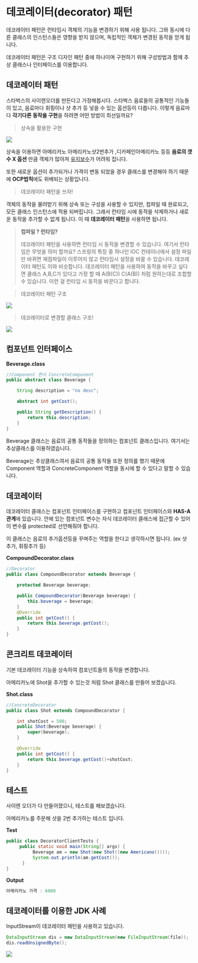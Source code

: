 # 데코레이터(decorator) 패턴

데코레이터 패턴은 런타임시 객체의 기능을 변경하기 위해 사용 됩니다. 그와 동시에 다른 클래스의 인스턴스들은 영향을 받지 않으며, 독립적인 객체가 변경된 동작을 얻게 됩니다. 

데코레이터 패턴은 구조 디자인 패턴 중에 하나이며 구현하기 위해 구성방법과 함께 추상 클래스나 인터페이스를 이용합니다.



## 데코레이터 패턴

스타벅스의 사이렌오더를 만든다고 가정해봅시다. 스타벅스 음료들의 공통적인 기능들이 있고, 음료마다 휘핑이나 샷 추가 등 넣을 수 있는 옵션등이 다릅니다. 이렇게 음료마다 **각기다른 동작을 구현**을 하려면 어떤 방법이 최선일까요?

> 상속을 활용한 구현 

![](https://github.com/DaeAkin/java-design-pattern/blob/master/docs/%EB%8D%B0%EC%BD%94%EB%A0%88%EC%9D%B4%ED%84%B0%EC%B9%B4%ED%8E%98%EB%AC%B8%EC%A0%9C%EC%A0%90.png?raw=true)

상속을 이용하면 아메리카노 아메리카노샷2번추가 ,디카페인아메리카노 등등 **음료의 갯수 X 옵션** 만큼 객체가 많아져 <u>유지보수</u>가 어려워 집니다. 

또한 새로운 옵션이 추가되거나 가격이 변동 되었을 경우 클래스를 변경해야 하기 때문에 **OCP법칙**에도 위배되는 상황입니다. 




> 데코레이터 패턴을 쓰자!

객체의 동작을 물려받기 위해 상속 또는 구성을 사용할 수 있지만, 컴파일 때 완료되고, 모든 클래스 인스턴스에 적용 되버립니다. 그래서 런타임 시에 동작을 삭제하거나 새로운 동작을 추가할 수 없게 됩니다. 이 때 **데코레이터 패턴**을 사용하면 됩니다. 

> **컴파일 ? 런타임?** 
>
> 데코레이터 패턴을 사용하면 런타임 시 동작을 변경할 수 있습니다. 여기서 런타임은 무엇을 의미 할까요? 스프링의 특징 중 하나인 IOC 컨테이너에서 설정 파일만 바뀌면 재컴파일이 이루어지 않고 런타임시 설정을 바꿀 수 있습니다. 데코레이터 패턴도 이와 비슷합니다. 데코레이터 패턴을 사용하여 동작을 바꾸고 싶다면 클래스 A,B,C가 있다고 가정 할 때 A(B(C))  C(A(B)) 처럼 원하는대로 조합할 수 있습니다. 이런 걸 런타임 시 동작을 바꾼다고 합니다.



> 데코레이터 패턴 구조

![](https://github.com/DaeAkin/java-design-pattern/blob/master/docs/%EB%8D%B0%EC%BD%94%EB%A0%88%EC%9D%B4%ED%84%B0%EA%B5%AC%EC%A1%B0.png?raw=true)





> 데코레이터로 변경할 클래스 구조!

![](https://github.com/DaeAkin/java-design-pattern/blob/master/docs/%EB%8D%B0%EC%BD%94%EB%A0%88%EC%9D%B4%ED%84%B0%EC%93%B4%EC%B9%B4%ED%8E%98.png?raw=true)



## 컴포넌트 인터페이스

**Beverage.class**

```java
//Component 면서 ConcreteComponent
public abstract class Beverage {

    String description = "no desc";

    abstract int getCost();

    public String getDescription() {
        return this.description;
    }
}
```

Beverage 클래스는 음료의 공통 동작들을 정의하는 컴포넌트 클래스입니다. 여기서는 추상클래스를 이용하였습니다.

Beverage는 추상클래스여서 음료의 공통 동작들 또한 정의를 했기 때문에 Component 역할과 ConcreteComponent 역할을 동시에 할 수 있다고 말할 수 있습니다.

## 데코레이터

데코레이터 클래스는 컴포넌트 인터페이스를 구현하고 컴포넌트 인터페이스와 **HAS-A 관계**에 있습니다. 안에 있는 컴포넌트 변수는 자식 데코레이터 클래스에 접근할 수 있어 이 변수를 protected로 선언해줘야 합니다. 

이 클래스는 음료의 추가옵션등을 꾸며주는 역할을 한다고 생각하시면 됩니다. (ex 샷 추가, 휘핑추가 등)

**CompoundDecorator.class**

```java
//Decorator
public class CompoundDecorator extends Beverage {

    protected Beverage beverage;

    public CompoundDecorator(Beverage beverage) {
        this.beverage = beverage;
    }
    @Override
    public int getCost() {
        return this.beverage.getCost();
    }
}
```



## 콘크리트 데코레이터

기본 데코레이터 기능을 상속하여 컴포넌트들의 동작을 변경합니다. 

아메리카노에 Shot을 추가할 수 있는것 처럼 Shot 클래스를 만들어 보겠습니다. 

**Shot.class** 

```java
//ConcreteDecorator
public class Shot extends CompoundDecorator {

    int shotCost = 500;
    public Shot(Beverage beverage) {
        super(beverage);
    }

    @Override
    public int getCost() {
        return this.beverage.getCost()+shotCost;
    }
}
```



## 테스트

사이렌 오더가 다 만들어졌으니, 테스트를 해보겠습니다.

아메리카노를 주문해 샷을 2번 추가하는 테스트 입니다.

**Test**

```java
public class DecoratorClientTests {
     public static void main(String[] args) {
          Beverage am = new Shot(new Shot((new Americano())));
          System.out.println(am.getCost());
      }
}
```

**Output**

```java
아메리카노 가격 : 6000
```



## 데코레이터를 이용한 JDK 사례

InputStream이 데코레이터 패턴을 사용하고 있습니다.

```java
DataInputStream dis = new DataInputStream(new FileInputStream(file));
dis.readUnsignedByte();
```

![](https://github.com/DaeAkin/java-design-pattern/blob/master/docs/%EB%8D%B0%EC%BD%94%EB%A0%88%EC%9D%B4%ED%84%B0%EC%9D%B8%ED%92%8B%EC%8A%A4%ED%8A%B8%EB%A6%BC.png?raw=true)